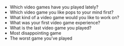 * Which video games have you played lately?
* Which video game you like pops to your mind first?
* What kind of a video game would you like to work on?
* What was your first video game experience?
* What is the last video game you played?
* Most disappointing game
* The worst game you've played